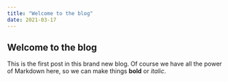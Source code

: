 ```yaml
---
title: "Welcome to the blog"
date: 2021-03-17
---
```


## Welcome to the blog

This is the first post in this brand new blog.
Of course we have all the power of Markdown here,
so we can make things **bold** or _italic_.
